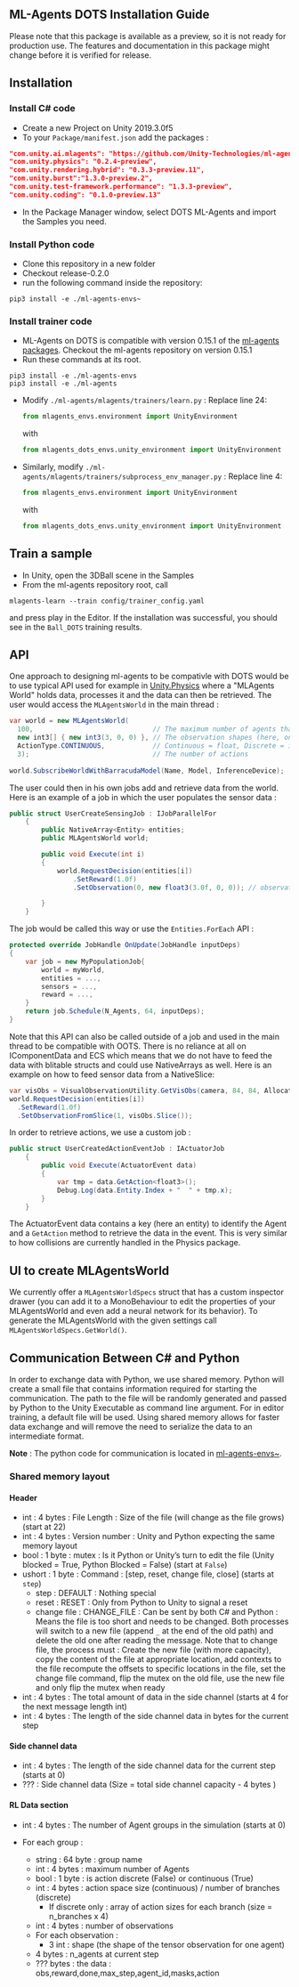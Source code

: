 ## ML-Agents DOTS Installation Guide
Please note that this package is available as a preview, so it is not ready for production use. The features and documentation in this package might change before it is verified for release.

## Installation

### Install C# code
 * Create a new Project on Unity 2019.3.0f5
 * To your `Package/manifest.json` add the packages :
 ```json
 "com.unity.ai.mlagents": "https://github.com/Unity-Technologies/ml-agents-dots.git#release-0.2.0",
 "com.unity.physics": "0.2.4-preview",
 "com.unity.rendering.hybrid": "0.3.3-preview.11",
 "com.unity.burst":"1.3.0-preview.2",
 "com.unity.test-framework.performance": "1.3.3-preview",
 "com.unity.coding": "0.1.0-preview.13"
 ```
 * In the Package Manager window, select DOTS ML-Agents and import the Samples you need.

### Install Python code
 * Clone this repository in a new folder
 * Checkout release-0.2.0
 * run the following command inside the repository:
 ```
 pip3 install -e ./ml-agents-envs~
 ```

### Install trainer code
 * ML-Agents on DOTS is compatible with version 0.15.1 of the [ml-agents packages](https://github.com/Unity-Technologies/ml-agents/blob/0.15.1). Checkout the ml-agents repository on version 0.15.1
 * Run these commands at its root.
 ```
 pip3 install -e ./ml-agents-envs
 pip3 install -e ./ml-agents
 ```
 * Modify `./ml-agents/mlagents/trainers/learn.py` :
   Replace line 24:
   ```python
   from mlagents_envs.environment import UnityEnvironment
   ```
   with 
   ```python
   from mlagents_dots_envs.unity_environment import UnityEnvironment
   ```
 * Similarly, modify `./ml-agents/mlagents/trainers/subprocess_env_manager.py` :
   Replace line 4:
   ```python
   from mlagents_envs.environment import UnityEnvironment
   ```
   with 
   ```python
   from mlagents_dots_envs.unity_environment import UnityEnvironment
   ```


## Train a sample
 * In Unity, open the 3DBall scene in the Samples
 * From the ml-agents repository root, call
 ```
 mlagents-learn --train config/trainer_config.yaml
 ```
 and press play in the Editor.
 If the installation was successful, you should see in the `Ball_DOTS` training results.


## API
One approach to designing ml-agents to be compativle with DOTS would be to use typical API used for example in [Unity.Physics](https://github.com/Unity-Technologies/Unity.Physics) where a "MLAgents World" holds data, processes it and the data can then be retrieved. 
The user would access the `MLAgentsWorld` in the main thread :

```csharp
var world = new MLAgentsWorld(
  100,                              // The maximum number of agents that can request a decision per step
  new int3[] { new int3(3, 0, 0) }, // The observation shapes (here, one observation of shape (3,0,0))
  ActionType.CONTINUOUS,            // Continuous = float, Discrete = int
  3);                               // The number of actions
  
world.SubscribeWorldWithBarracudaModel(Name, Model, InferenceDevice);
``` 

The user could then in his own jobs add and retrieve data from the world. Here is an example of a job in which the user populates the sensor data :

```csharp
public struct UserCreateSensingJob : IJobParallelFor
    {
        public NativeArray<Entity> entities;
        public MLAgentsWorld world;

        public void Execute(int i)
        {
            world.RequestDecision(entities[i])
                .SetReward(1.0f)
                .SetObservation(0, new float3(3.0f, 0, 0)); // observation index and then observation struct

        }
    }
```

The job would be called this way or use the `Entities.ForEach` API :

```csharp
protected override JobHandle OnUpdate(JobHandle inputDeps)
{
    var job = new MyPopulationJob{
	    world = myWorld,
	    entities = ...,
	    sensors = ...,
	    reward = ...,
    }
    return job.Schedule(N_Agents, 64, inputDeps);
}
```

Note that this API can also be called outside of a job and used in the main thread to be compatible with OOTS. There is no reliance at all on IComponentData and ECS which means that we do not have to feed the data with blitable structs and could use NativeArrays as well. Here is an example on how to feed sensor data from a NativeSlice:

```csharp
var visObs = VisualObservationUtility.GetVisObs(camera, 84, 84, Allocator.TempJob);
world.RequestDecision(entities[i])
  .SetReward(1.0f)
  .SetObservationFromSlice(1, visObs.Slice());
```

In order to retrieve actions, we use a custom job : 

```csharp
public struct UserCreatedActionEventJob : IActuatorJob
    {
        public void Execute(ActuatorEvent data)
        {
            var tmp = data.GetAction<float3>();
            Debug.Log(data.Entity.Index + "  " + tmp.x);
        }
    }
```
The ActuatorEvent data contains a key (here an entity) to identify the Agent and a `GetAction` method to retrieve the data in the event. This is very similar to how collisions are currently handled in the Physics package.

## UI to create MLAgentsWorld

We currently offer a `MLAgentsWorldSpecs` struct that has a custom inspector drawer (you can add it to a MonoBehaviour to edit the properties of your MLAgentsWorld and even add a neural network for its behavior).
To generate the MLAgentsWorld with the given settings call `MLAgentsWorldSpecs.GetWorld()`.

## Communication Between C# and Python
In order to exchange data with Python, we use shared memory. Python will create a small file that contains information required for starting the communication. The path to the file will be randomly generated and passed by Python to the Unity Executable as command line argument. For in editor training, a default file will be used. Using shared memory allows for faster data exchange and will remove the need to serialize the data to an intermediate format.

__Note__ : The python code for communication is located in [ml-agents-envs~](./ml-agents-envs~).

### Shared memory layout
#### Header

 - int : 4 bytes : File Length : Size of the file (will change as the file grows) (start at 22)
 - int : 4 bytes : Version number : Unity and Python expecting the same memory layout
 - bool : 1 byte : mutex : Is it Python or Unity’s turn to edit the file (Unity blocked = True, Python Blocked = False) (start at `False`)
 - ushort : 1 byte : Command : [step, reset, change file, close] (starts at `step`)
   - step : DEFAULT : Nothing special
   - reset : RESET : Only from Python to Unity to signal a reset
   - change file : CHANGE_FILE : Can be sent by both C# and Python : Means the file is too short and needs to be changed. Both processes will switch to a new file (append `_` at the end of the old path) and delete the old one after reading the message. Note that to change file, the process must : Create the new file (with more capacity), copy the content of the file at appropriate location, add contexts to the file recompute the offsets to specific locations in the file, set the change file command, flip the mutex on the old file, use the new file and only flip the mutex when ready
 - int : 4 bytes : The total amount of data in the side channel (starts at 4 for the next message length int)
 - int : 4 bytes : The length of the side channel data in bytes for the current step

#### Side channel data

 - int : 4 bytes : The length of the side channel data for the current step (starts at 0)
 - ??? : Side channel data (Size = total side channel capacity - 4 bytes )

#### RL Data section

 - int : 4 bytes : The number of Agent groups in the simulation (starts at 0)
 - For each group : 

   - string : 64 byte : group name
   - int : 4 bytes : maximum number of Agents
   - bool : 1 byte : is action discrete (False) or continuous (True)
   - int : 4 bytes : action space size (continuous) / number of branches (discrete)
     - If discrete only : array of action sizes for each branch (size = n_branches x 4)
   - int : 4 bytes : number of observations
   - For each observation :
     - 3 int : shape (the shape of the tensor observation for one agent)
   - 4 bytes : n_agents at current step
   - ??? bytes : the data : obs,reward,done,max_step,agent_id,masks,action
